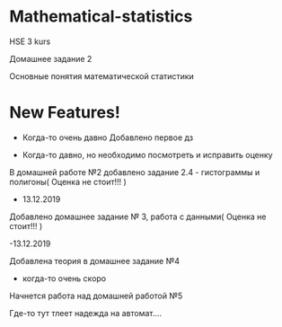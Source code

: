 # Mathematical-statistics
HSE 3 kurs

Домашнее задание 2

Основные понятия математической статистики


# New Features!

- Когда-то  очень давно
  Добавлено первое дз

- Когда-то  давно, но необходимо посмотреть и исправить оценку

В домашней работе №2 добавлено задание 2.4 - гистограммы и полигоны(  Оценка не стоит!!! )

- 13.12.2019

Добавлено домашнее задание № 3, работа с данными(  Оценка не стоит!!!  )

-13.12.2019

Добавлена теория  в домашнее задание №4 

- когда-то очень скоро

Начнется работа над домашней работой №5

Где-то тут тлеет надежда на автомат....
